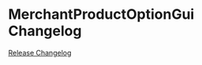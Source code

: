 # MerchantProductOptionGui Changelog

[Release Changelog](https://github.com/spryker/merchant-product-option-gui/releases)
